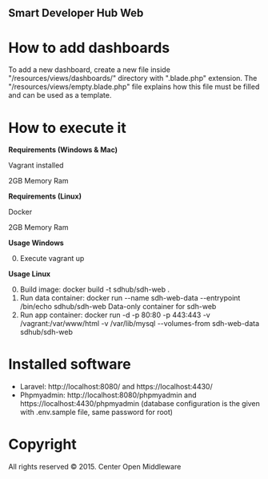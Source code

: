 ## Smart Developer Hub Web

# How to add dashboards
To add a new dashboard, create a new file inside "/resources/views/dashboards/" directory with ".blade.php" extension.
The "/resources/views/empty.blade.php" file explains how this file must be filled and can be used as a template.

# How to execute it

**Requirements (Windows & Mac)**

Vagrant installed

2GB Memory Ram

**Requirements (Linux)**

Docker

2GB Memory Ram

**Usage Windows**

0. Execute vagrant up

**Usage Linux**

0. Build image: docker build -t sdhub/sdh-web .
1. Run data container: docker run --name sdh-web-data --entrypoint /bin/echo sdhub/sdh-web Data-only container for sdh-web
3. Run app container: docker run -d -p 80:80 -p 443:443 -v /vagrant:/var/www/html -v /var/lib/mysql --volumes-from sdh-web-data sdhub/sdh-web

# Installed software
- Laravel: http://localhost:8080/ and https://localhost:4430/
- Phpmyadmin: http://localhost:8080/phpmyadmin and https://localhost:4430/phpmyadmin (database configuration is the given with .env.sample file, same password for root)

# Copyright
All rights reserved © 2015. Center Open Middleware